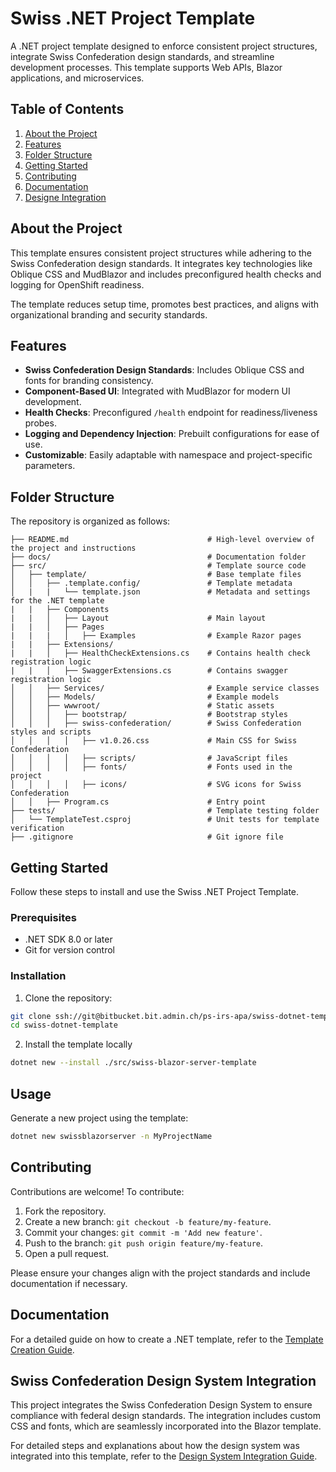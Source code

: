 # Swiss .NET Project Template

A .NET project template designed to enforce consistent project structures, integrate Swiss Confederation design standards, and streamline development processes. This template supports Web APIs, Blazor applications, and microservices.

## Table of Contents
1. [About the Project](#about-the-project)
2. [Features](#features)
3. [Folder Structure](#folder-structure)
4. [Getting Started](#getting-started)
5. [Contributing](#contributing)
6. [Documentation](#documentation)
7. [Designe Integration](#swiss-confederation-design-system-integration)


## About the Project
This template ensures consistent project structures while adhering to the Swiss Confederation design standards. It integrates key technologies like Oblique CSS and MudBlazor and includes preconfigured health checks and logging for OpenShift readiness.

The template reduces setup time, promotes best practices, and aligns with organizational branding and security standards.


## Features
- **Swiss Confederation Design Standards**: Includes Oblique CSS and fonts for branding consistency.
- **Component-Based UI**: Integrated with MudBlazor for modern UI development.
- **Health Checks**: Preconfigured `/health` endpoint for readiness/liveness probes.
- **Logging and Dependency Injection**: Prebuilt configurations for ease of use.
- **Customizable**: Easily adaptable with namespace and project-specific parameters.

## Folder Structure
The repository is organized as follows:
```
├── README.md                               # High-level overview of the project and instructions
├── docs/                                   # Documentation folder
├── src/                                    # Template source code
│   ├── template/                           # Base template files
│   │   ├── .template.config/               # Template metadata
│   |   |   └── template.json               # Metadata and settings for the .NET template
|   |   ├── Components
|   |   │   ├── Layout                      # Main layout
|   |   │   ├── Pages
|   |   |   │   ├── Examples                # Example Razor pages
|   |   ├── Extensions/
|   |   │   ├── HealthCheckExtensions.cs    # Contains health check registration logic
|   |   │   ├── SwaggerExtensions.cs        # Contains swagger registration logic
│   │   ├── Services/                       # Example service classes
│   │   ├── Models/                         # Example models
│   │   ├── wwwroot/                        # Static assets
│   │   │   ├── bootstrap/                  # Bootstrap styles
│   │   │   ├── swiss-confederation/        # Swiss Confederation styles and scripts
│   │   │   │   ├── v1.0.26.css             # Main CSS for Swiss Confederation
│   │   │   │   ├── scripts/                # JavaScript files
│   │   │   │   ├── fonts/                  # Fonts used in the project
│   │   │   │   ├── icons/                  # SVG icons for Swiss Confederation
│   │   ├── Program.cs                      # Entry point
├── tests/                                  # Template testing folder
│   └── TemplateTest.csproj                 # Unit tests for template verification
├── .gitignore                              # Git ignore file
```

## Getting Started

Follow these steps to install and use the Swiss .NET Project Template.

### Prerequisites
- .NET SDK 8.0 or later
- Git for version control

### Installation
1. Clone the repository:
```bash
git clone ssh://git@bitbucket.bit.admin.ch/ps-irs-apa/swiss-dotnet-template.git
cd swiss-dotnet-template
```

2. Install the template locally
```bash
dotnet new --install ./src/swiss-blazor-server-template
```

## Usage
Generate a new project using the template:
```bash
dotnet new swissblazorserver -n MyProjectName
```

## Contributing
Contributions are welcome! To contribute:
1. Fork the repository.
2. Create a new branch: `git checkout -b feature/my-feature`.
3. Commit your changes: `git commit -m 'Add new feature'`.
4. Push to the branch: `git push origin feature/my-feature`.
5. Open a pull request.

Please ensure your changes align with the project standards and include documentation if necessary.

## Documentation
For a detailed guide on how to create a .NET template, refer to the [Template Creation Guide](docs/how_to_template.md).


## Swiss Confederation Design System Integration
This project integrates the Swiss Confederation Design System to ensure compliance with federal design standards. The integration includes custom CSS and fonts, which are seamlessly incorporated into the Blazor template.


For detailed steps and explanations about how the design system was integrated into this template, refer to the [Design System Integration Guide](docs/swiss-confederation-mudblazor.md).